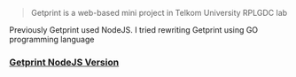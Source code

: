 > Getprint is a web-based mini project in Telkom University RPLGDC lab
>
Previously Getprint used NodeJS. I tried rewriting Getprint using GO programming language  

### [Getprint NodeJS Version](https://github.com/arfan21/getprint)
